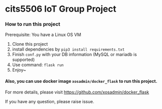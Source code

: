 # cits5506 IoT Group Project
  
### How to run this project  
Prerequisite: You have a Linux OS VM
1. Clone this project
2. install dependencies by ``pip3 install requirements.txt``
3. Finish ``conf.py`` with your DB information (MySQL or mariadb is supported)
4. Use command: ``flask run``
5. Enjoy~

#### Also, you can use docker image ``xosadmin/docker_flask`` to run this project.
For more details, please visit https://github.com/xosadmin/docker_flask
  
If you have any question, please raise issue.  